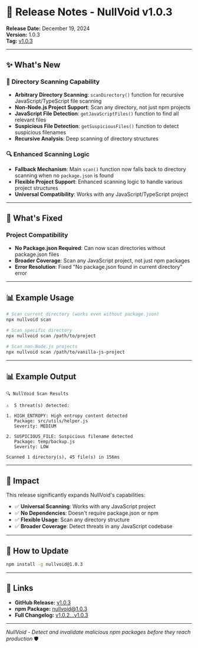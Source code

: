 # 🚀 Release Notes - NullVoid v1.0.3

**Release Date:** December 19, 2024  
**Version:** 1.0.3  
**Tag:** [v1.0.3](https://github.com/kurt-grung/NullVoid/releases/tag/v1.0.3)

---

## ✨ **What's New**

### 📁 **Directory Scanning Capability**
- **Arbitrary Directory Scanning**: `scanDirectory()` function for recursive JavaScript/TypeScript file scanning
- **Non-Node.js Project Support**: Scan any directory, not just npm projects
- **JavaScript File Detection**: `getJavaScriptFiles()` function to find all relevant files
- **Suspicious File Detection**: `getSuspiciousFiles()` function to detect suspicious filenames
- **Recursive Analysis**: Deep scanning of directory structures

### 🔍 **Enhanced Scanning Logic**
- **Fallback Mechanism**: Main `scan()` function now falls back to directory scanning when no `package.json` is found
- **Flexible Project Support**: Enhanced scanning logic to handle various project structures
- **Universal Compatibility**: Works with any JavaScript/TypeScript project

---

## 🔧 **What's Fixed**

### **Project Compatibility**
- **No Package.json Required**: Can now scan directories without package.json files
- **Broader Coverage**: Scan any JavaScript project, not just npm packages
- **Error Resolution**: Fixed "No package.json found in current directory" error

---

## 📊 **Example Usage**

```bash
# Scan current directory (works even without package.json)
npx nullvoid scan

# Scan specific directory
npx nullvoid scan /path/to/project

# Scan non-Node.js projects
npx nullvoid scan /path/to/vanilla-js-project
```

---

## 📊 **Example Output**

```
🔍 NullVoid Scan Results

⚠️  5 threat(s) detected:

1. HIGH_ENTROPY: High entropy content detected
   Package: src/utils/helper.js
   Severity: MEDIUM

2. SUSPICIOUS_FILE: Suspicious filename detected
   Package: temp/backup.js
   Severity: LOW

Scanned 1 directory(s), 45 file(s) in 156ms
```

---

## 🎯 **Impact**

This release significantly expands NullVoid's capabilities:

- ✅ **Universal Scanning**: Works with any JavaScript project
- ✅ **No Dependencies**: Doesn't require package.json or npm
- ✅ **Flexible Usage**: Scan any directory structure
- ✅ **Broader Coverage**: Detect threats in any JavaScript codebase

---

## 🚀 **How to Update**

```bash
npm install -g nullvoid@1.0.3
```

---

## 🔗 **Links**

- **GitHub Release:** [v1.0.3](https://github.com/kurt-grung/NullVoid/releases/tag/v1.0.3)
- **npm Package:** [nullvoid@1.0.3](https://www.npmjs.com/package/nullvoid/v/1.0.3)
- **Full Changelog:** [v1.0.2...v1.0.3](https://github.com/kurt-grung/NullVoid/compare/v1.0.2...v1.0.3)

---

*NullVoid - Detect and invalidate malicious npm packages before they reach production* 🛡️
